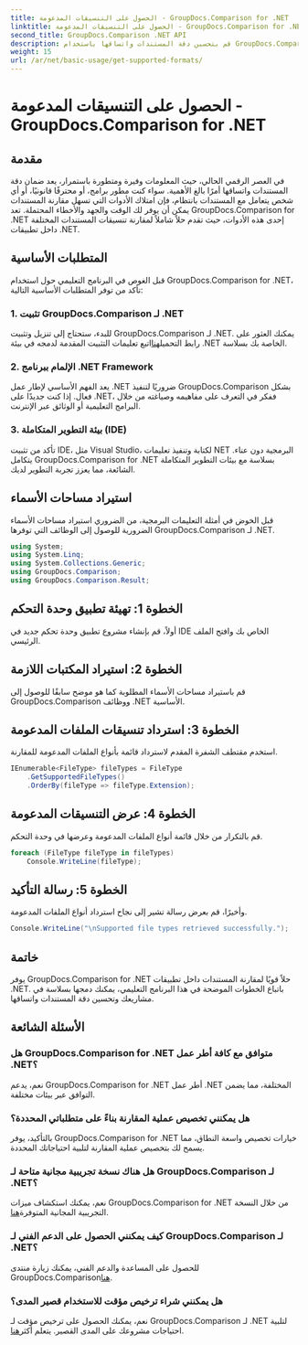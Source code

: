 ```yaml
---
title: الحصول على التنسيقات المدعومة - GroupDocs.Comparison for .NET
linktitle: الحصول على التنسيقات المدعومة - GroupDocs.Comparison for .NET
second_title: GroupDocs.Comparison .NET API
description: قم بتحسين دقة المستندات واتساقها باستخدام GroupDocs.Comparison for .NET. قم بدمج هذه الأداة القوية بسلاسة في تطبيقات .NET الخاصة بك.
weight: 15
url: /ar/net/basic-usage/get-supported-formats/
---
```


# الحصول على التنسيقات المدعومة - GroupDocs.Comparison for .NET

## مقدمة
في العصر الرقمي الحالي، حيث المعلومات وفيرة ومتطورة باستمرار، يعد ضمان دقة المستندات واتساقها أمرًا بالغ الأهمية. سواء كنت مطور برامج، أو محترفًا قانونيًا، أو أي شخص يتعامل مع المستندات بانتظام، فإن امتلاك الأدوات التي تسهل مقارنة المستندات يمكن أن يوفر لك الوقت والجهد والأخطاء المحتملة. تعد GroupDocs.Comparison for .NET إحدى هذه الأدوات، حيث تقدم حلاً شاملاً لمقارنة تنسيقات المستندات المختلفة داخل تطبيقات .NET.
## المتطلبات الأساسية
قبل الغوص في البرنامج التعليمي حول استخدام GroupDocs.Comparison for .NET، تأكد من توفر المتطلبات الأساسية التالية:
### 1. تثبيت GroupDocs.Comparison لـ .NET
 للبدء، ستحتاج إلى تنزيل وتثبيت GroupDocs.Comparison لـ .NET. يمكنك العثور على رابط التحميل[هنا](https://releases.groupdocs.com/comparison/net/)اتبع تعليمات التثبيت المقدمة لدمجه في بيئة .NET الخاصة بك بسلاسة.
### 2. الإلمام ببرنامج .NET Framework
يعد الفهم الأساسي لإطار عمل .NET ضروريًا لتنفيذ GroupDocs.Comparison بشكل فعال. إذا كنت جديدًا على .NET، ففكر في التعرف على مفاهيمه وصياغته من خلال البرامج التعليمية أو الوثائق عبر الإنترنت.
### 3. بيئة التطوير المتكاملة (IDE)
تأكد من تثبيت IDE، مثل Visual Studio، لكتابة وتنفيذ تعليمات NET البرمجية دون عناء. يتكامل GroupDocs.Comparison for .NET بسلاسة مع بيئات التطوير المتكاملة الشائعة، مما يعزز تجربة التطوير لديك.

## استيراد مساحات الأسماء
قبل الخوض في أمثلة التعليمات البرمجية، من الضروري استيراد مساحات الأسماء الضرورية للوصول إلى الوظائف التي توفرها GroupDocs.Comparison لـ .NET.
```csharp
using System;
using System.Linq;
using System.Collections.Generic;
using GroupDocs.Comparison;
using GroupDocs.Comparison.Result;
```

## الخطوة 1: تهيئة تطبيق وحدة التحكم
أولاً، قم بإنشاء مشروع تطبيق وحدة تحكم جديد في IDE الخاص بك وافتح الملف الرئيسي.
## الخطوة 2: استيراد المكتبات اللازمة
قم باستيراد مساحات الأسماء المطلوبة كما هو موضح سابقًا للوصول إلى GroupDocs.Comparison ووظائف .NET الأساسية.
## الخطوة 3: استرداد تنسيقات الملفات المدعومة
استخدم مقتطف الشفرة المقدم لاسترداد قائمة بأنواع الملفات المدعومة للمقارنة.
```csharp
IEnumerable<FileType> fileTypes = FileType
    .GetSupportedFileTypes()
    .OrderBy(fileType => fileType.Extension);
```
## الخطوة 4: عرض التنسيقات المدعومة
قم بالتكرار من خلال قائمة أنواع الملفات المدعومة وعرضها في وحدة التحكم.
```csharp
foreach (FileType fileType in fileTypes)
    Console.WriteLine(fileType);
```
## الخطوة 5: رسالة التأكيد
وأخيرًا، قم بعرض رسالة تشير إلى نجاح استرداد أنواع الملفات المدعومة.
```csharp
Console.WriteLine("\nSupported file types retrieved successfully.");
```

## خاتمة
يوفر GroupDocs.Comparison for .NET حلاً قويًا لمقارنة المستندات داخل تطبيقات .NET. باتباع الخطوات الموضحة في هذا البرنامج التعليمي، يمكنك دمجها بسلاسة في مشاريعك وتحسين دقة المستندات واتساقها.
## الأسئلة الشائعة
### هل GroupDocs.Comparison for .NET متوافق مع كافة أطر عمل .NET؟
نعم، يدعم GroupDocs.Comparison for .NET أطر عمل .NET المختلفة، مما يضمن التوافق عبر بيئات مختلفة.
### هل يمكنني تخصيص عملية المقارنة بناءً على متطلباتي المحددة؟
بالتأكيد، يوفر GroupDocs.Comparison for .NET خيارات تخصيص واسعة النطاق، مما يسمح لك بتخصيص عملية المقارنة لتلبية احتياجاتك المحددة.
### هل هناك نسخة تجريبية مجانية متاحة لـ GroupDocs.Comparison لـ .NET؟
 نعم، يمكنك استكشاف ميزات GroupDocs.Comparison for .NET من خلال النسخة التجريبية المجانية المتوفرة[هنا](https://releases.groupdocs.com/).
### كيف يمكنني الحصول على الدعم الفني لـ GroupDocs.Comparison لـ .NET؟
 للحصول على المساعدة والدعم الفني، يمكنك زيارة منتدى GroupDocs.Comparison[هنا](https://forum.groupdocs.com/c/comparison/12).
### هل يمكنني شراء ترخيص مؤقت للاستخدام قصير المدى؟
 نعم، يمكنك الحصول على ترخيص مؤقت لـ GroupDocs.Comparison لـ .NET لتلبية احتياجات مشروعك على المدى القصير. يتعلم أكثر[هنا](https://purchase.groupdocs.com/temporary-license/).